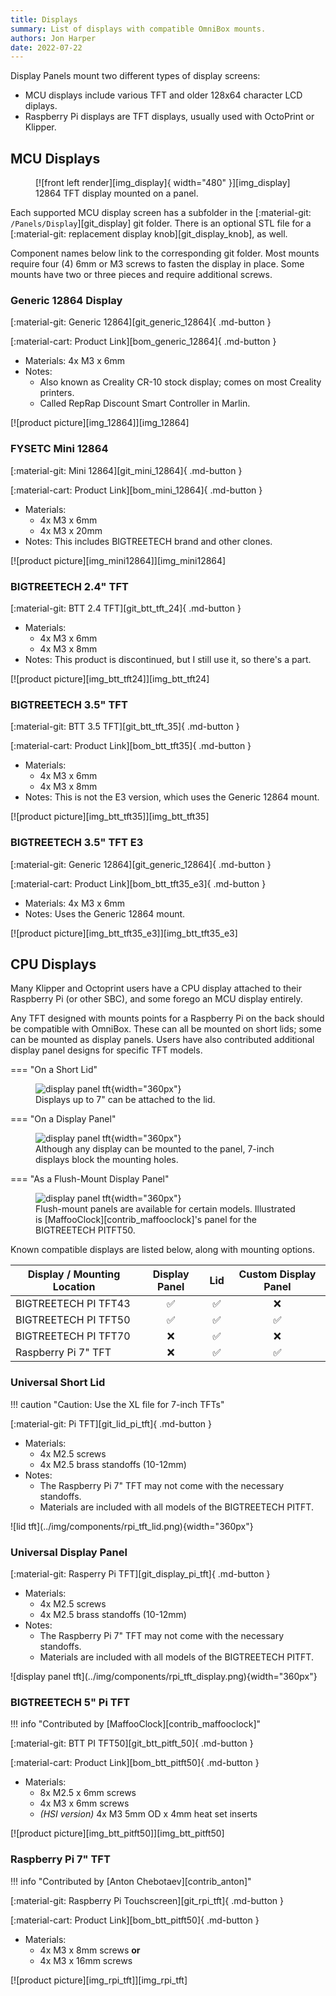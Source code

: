 ```yaml
---
title: Displays
summary: List of displays with compatible OmniBox mounts.
authors: Jon Harper
date: 2022-07-22
---
```


Display Panels mount two different types of display screens:

- MCU displays include various TFT and older 128x64 character LCD diplays.
- Raspberry Pi displays are TFT displays, usually used with OctoPrint or Klipper.

## MCU Displays

<figure markdown>
  [![front left render][img_display]{ width="480" }][img_display]
  <figcaption>12864 TFT display mounted on a panel.</figcaption>
</figure>

Each supported MCU display screen has a subfolder in the [:material-git: `/Panels/Display`][git_display] git folder. There is an optional STL file for a [:material-git: replacement display knob][git_display_knob], as well.

Component names below link to the corresponding git folder. Most mounts require four (4) 6mm or M3 screws to fasten the display in place. Some mounts have two or three pieces and require additional screws.

<!-- Template 
<div markdown class="jh-grid-container jh-grid-2">
<div markdown class="jh-grid-para">
[:material-git: Files][git_]{ .md-button }

[:material-cart: Product Link][bom_]{ .md-button }

- Materials:
- Notes:
</div>
<div markdown class="jh-grid-img">
[![product picture][img_]][img_]
</div>
</div>
-->

 
### Generic 12864 Display

<div markdown class="jh-grid-container jh-grid-2">
<div markdown class="jh-grid-para">
[:material-git: Generic 12864][git_generic_12864]{ .md-button }

[:material-cart: Product Link][bom_generic_12864]{ .md-button }

- Materials: 4x M3 x 6mm
- Notes: 
    - Also known as Creality CR-10 stock display; comes on most Creality printers.
    - Called RepRap Discount Smart Controller in Marlin.
</div>
<div markdown class="jh-grid-img">
[![product picture][img_12864]][img_12864]
</div>
</div>

### FYSETC Mini 12864

<div markdown class="jh-grid-container jh-grid-2">
<div markdown class="jh-grid-para">
[:material-git: Mini 12864][git_mini_12864]{ .md-button }

[:material-cart: Product Link][bom_mini_12864]{ .md-button }

- Materials: 
    - 4x M3 x 6mm
    - 4x M3 x 20mm
- Notes: This includes BIGTREETECH brand and other clones.
</div>
<div markdown class="jh-grid-img">
[![product picture][img_mini12864]][img_mini12864]
</div>
</div>

### BIGTREETECH 2.4" TFT

<div markdown class="jh-grid-container jh-grid-2">
<div markdown class="jh-grid-para">
[:material-git: BTT 2.4 TFT][git_btt_tft_24]{ .md-button }

- Materials: 
    - 4x M3 x 6mm
    - 4x M3 x 8mm
- Notes: This product is discontinued, but I still use it, so there's a part.
</div>
<div markdown class="jh-grid-img">
[![product picture][img_btt_tft24]][img_btt_tft24]
</div>
</div>

### BIGTREETECH 3.5" TFT

<div markdown class="jh-grid-container jh-grid-2">
<div markdown class="jh-grid-para">
[:material-git: BTT 3.5 TFT][git_btt_tft_35]{ .md-button }

[:material-cart: Product Link][bom_btt_tft35]{ .md-button }

- Materials: 
    - 4x M3 x 6mm
    - 4x M3 x 8mm
- Notes: This is not the E3 version, which uses the Generic 12864 mount. 
</div>
<div markdown class="jh-grid-img">
[![product picture][img_btt_tft35]][img_btt_tft35]
</div>
</div>

### BIGTREETECH 3.5" TFT E3

<div markdown class="jh-grid-container jh-grid-2">
<div markdown class="jh-grid-para">
[:material-git: Generic 12864][git_generic_12864]{ .md-button }

[:material-cart: Product Link][bom_btt_tft35_e3]{ .md-button }

- Materials: 4x M3 x 6mm
- Notes: Uses the Generic 12864 mount.

</div>
<div markdown class="jh-grid-img">
[![product picture][img_btt_tft35_e3]][img_btt_tft35_e3]
</div>
</div>

## CPU Displays

Many Klipper and Octoprint users have a CPU display attached to their Raspberry Pi (or other SBC), and some forego an MCU display entirely.

Any TFT designed with mounts points for a Raspberry Pi on the back should be compatible with OmniBox. These can all be mounted on short lids; some can be mounted as display panels. Users have also contributed additional display panel designs for specific TFT models.

=== "On a Short Lid"
    <figure markdown>
    ![display panel tft](../img/components/rpi_tft_lid.png){width="360px"}
    <figcaption markdown>Displays up to 7" can be attached to the lid.</figcaption>
    </figure>
=== "On a Display Panel"
    <figure markdown>
    ![display panel tft](../img/components/rpi_tft_display.png){width="360px"}
    <figcaption markdown>Although any display can be mounted to the panel, 7-inch displays block the mounting holes.</figcaption>
    </figure>
=== "As a Flush-Mount Display Panel"
    <figure markdown>
    ![display panel tft](../img/components/rpi_tft_display_flush.png){width="360px"}
    <figcaption markdown>Flush-mount panels are available for certain models. Illustrated is [MaffooClock][contrib_maffooclock]'s panel for the BIGTREETECH PITFT50.</figcaption>
    </figure>

Known compatible displays are listed below, along with mounting options.

| Display / Mounting Location | Display Panel      | Lid                | Custom Display Panel |
|-----------------------------|:------------------:|:------------------:|:--------------------:|
| BIGTREETECH PI TFT43        | :white_check_mark: | :white_check_mark: | :x:                  |
| BIGTREETECH PI TFT50        | :white_check_mark: | :white_check_mark: | :white_check_mark:   |
| BIGTREETECH PI TFT70        | :x:                | :white_check_mark: | :x:                  |
| Raspberry Pi 7" TFT         | :x:                | :white_check_mark: | :white_check_mark:   |

### Universal Short Lid

<div markdown class="jh-grid-container jh-grid-2">
<div markdown class="jh-grid-para">

!!! caution "Caution: Use the XL file for 7-inch TFTs"

[:material-git: Pi TFT][git_lid_pi_tft]{ .md-button }

- Materials:
    - 4x M2.5 screws
    - 4x M2.5 brass standoffs (10-12mm)
- Notes:
    - The Raspberry Pi 7" TFT may not come with the necessary standoffs.
    - Materials are included with all models of the BIGTREETECH PITFT.
</div>
<div markdown class="jh-grid-img">
![lid tft](../img/components/rpi_tft_lid.png){width="360px"}
</div>
</div>

### Universal Display Panel

<div markdown class="jh-grid-container jh-grid-2">
<div markdown class="jh-grid-para">
[:material-git: Rasperry Pi TFT][git_display_pi_tft]{ .md-button }

- Materials:
    - 4x M2.5 screws
    - 4x M2.5 brass standoffs (10-12mm)
- Notes:
    - The Raspberry Pi 7" TFT may not come with the necessary standoffs.
    - Materials are included with all models of the BIGTREETECH PITFT.

</div>
<div markdown class="jh-grid-img">
![display panel tft](../img/components/rpi_tft_display.png){width="360px"}
</div>
</div>

### BIGTREETECH 5" Pi TFT

<div markdown class="jh-grid-container jh-grid-2">
<div markdown class="jh-grid-para">
!!! info "Contributed by [MaffooClock][contrib_maffooclock]"

[:material-git: BTT PI TFT50][git_btt_pitft_50]{ .md-button }

[:material-cart: Product Link][bom_btt_pitft50]{ .md-button }

- Materials:
    - 8x M2.5 x 6mm screws
    - 4x M3 x 6mm screws
    - *(HSI version)* 4x M3 5mm OD x 4mm heat set inserts

</div>
<div markdown class="jh-grid-img">
[![product picture][img_btt_pitft50]][img_btt_pitft50]
</div>
</div>

### Raspberry Pi 7" TFT

<div markdown class="jh-grid-container jh-grid-2">
<div markdown class="jh-grid-para">
!!! info "Contributed by [Anton Chebotaev][contrib_anton]"

[:material-git: Raspberry Pi Touchscreen][git_rpi_tft]{ .md-button }

[:material-cart: Product Link][bom_btt_pitft50]{ .md-button }

- Materials:
    - 4x M3 x 8mm screws **or**
    - 4x M3 x 16mm screws

</div>
<div markdown class="jh-grid-img">
[![product picture][img_rpi_tft]][img_rpi_tft]
</div>
</div>


[img_display]: ../img/components/display.png
[img_btt_tft35_e3]: ../img/parts/btt_35tft_e3.jpg
[img_12864]: ../img/parts/classic_12864.jpg
[img_mini12864]: ../img/parts/mini12864.jpg
[img_btt_tft24]: ../img/parts/btt_tft_2.4.jpg
[img_btt_tft35]: ../img/parts/btt_tft_3.5.jpg
[img_btt_pitft50]: ../img/parts/btt_pitft_5.0.jpg
[img_rpi_tft]: ../img/parts/rpi_tft.jpg